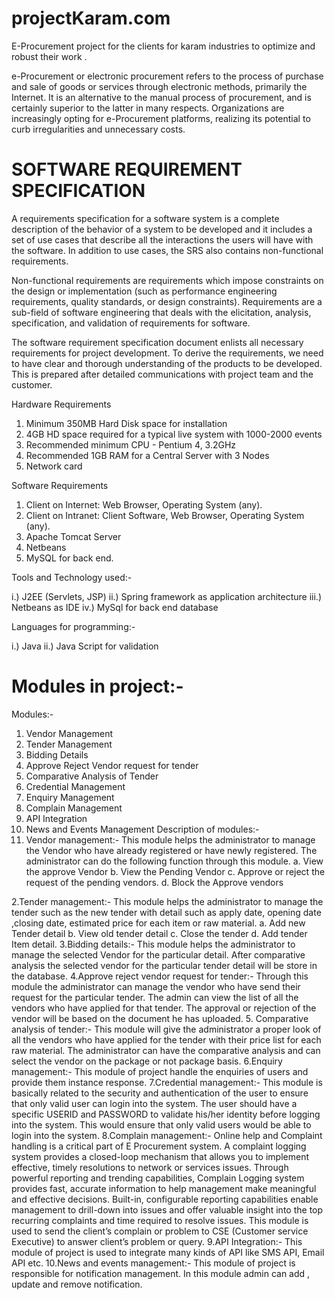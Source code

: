 # projectKaram.com
E-Procurement project for the clients for karam industries to optimize and robust their work .

e-Procurement or electronic procurement refers to the process of purchase and sale of goods or services through electronic methods, primarily the Internet. It is an alternative to the manual process of procurement, and is certainly superior to the latter in many respects. Organizations are increasingly opting for e-Procurement platforms, realizing its potential to curb irregularities and unnecessary costs.


# SOFTWARE REQUIREMENT SPECIFICATION

A requirements specification for a software system is a complete description of the behavior of a system to be developed and it includes a set of use cases that describe all the interactions the users will have with the software. In addition to use cases, the SRS also contains non-functional requirements. 

Non-functional requirements are requirements which impose constraints on the design or implementation (such as performance engineering requirements, quality standards, or design constraints). Requirements are a sub-field of software engineering that deals with the elicitation, analysis, specification, and validation of requirements for software.

The software requirement specification document enlists all necessary requirements for project development. To derive the requirements, we need to have clear and thorough understanding of the products to be developed. This is prepared after detailed communications with project team and the customer.

Hardware Requirements
1.	Minimum 350MB Hard Disk space for installation
2.	4GB HD space required for a typical live system with 1000-2000 events
3.	Recommended minimum CPU - Pentium 4, 3.2GHz
4.	Recommended 1GB RAM for a Central Server with 3 Nodes
5.	Network card

Software Requirements 
1.	Client on Internet:  Web Browser, Operating System (any).
2.	Client on Intranet:  Client Software, Web Browser, Operating System (any).
3.	Apache Tomcat Server
4.	Netbeans
5.	MySQL for back end.


Tools and Technology used:-

i.)	J2EE (Servlets, JSP)
ii.)	Spring framework as application architecture 
iii.)	Netbeans as IDE
iv.)	MySql for back end database

Languages for programming:-	

i.)	Java
ii.)	Java Script for validation

# Modules in project:-

Modules:-

1.	Vendor Management
2.	Tender Management
3.	Bidding Details
4.	Approve Reject Vendor request for tender
5.	Comparative Analysis of Tender
6.	Credential Management
7.	Enquiry Management
8.	Complain Management
9.	API Integration
10.	News and Events Management
Description of modules:-
1. Vendor management:- This module helps the administrator to manage the Vendor who have already registered or have newly registered. The administrator can do the following function through this module.
a.	View the approve Vendor
b.	View the Pending Vendor
c.	Approve or reject the request of the pending vendors.
d.	Block the Approve vendors

2.Tender management:- This module helps the administrator to manage the tender  such as the new tender with detail such as apply date, opening date ,closing date, estimated price for each item or raw material.
a.	Add new Tender detail
b.	View old tender detail
c.	Close the tender 
d.	Add tender Item detail. 
3.Bidding details:- This module helps the administrator to manage the selected Vendor for the  particular detail. After comparative analysis the selected vendor for the particular tender detail will be store in the database.
4.Approve reject vendor request for tender:- Through this module the administrator can manage the vendor who have send their request for the particular tender. The admin can view the list of all the vendors who have applied for that tender. The approval or rejection of the vendor will be based on the document he has uploaded.
5. Comparative analysis of tender:- This module  will give the administrator a proper look of all the vendors who have applied for the tender with their price list for each raw material. The administrator can have the comparative analysis and can select the vendor on the package or not package basis.
6.Enquiry management:- This module of project handle the enquiries of users and provide them instance response.
7.Credential management:- This module is basically related to the security and authentication of the user to ensure that only valid user can login into the system. The user should have a specific USERID and PASSWORD to validate his/her identity before logging into the system. This would ensure that only valid users would be able to login into the system.
8.Complain management:- Online help and Complaint handling is a critical part of E Procurement system. A complaint logging system provides a closed-loop mechanism that allows you to implement effective, timely resolutions to network or services issues. Through powerful reporting and trending capabilities, Complain Logging system provides fast, accurate information to help management make meaningful and effective decisions. Built-in, configurable reporting capabilities enable management to drill-down into issues and offer valuable insight into the top recurring complaints and time required to resolve issues. This module is used to send the client’s complain or problem to CSE (Customer service Executive) to answer client’s problem or query.
9.API Integration:- This module of project is used to integrate many kinds of API like SMS API, Email API etc.
 10.News and events management:- This module of project is responsible for notification management. In this module admin can add , update and remove notification.

